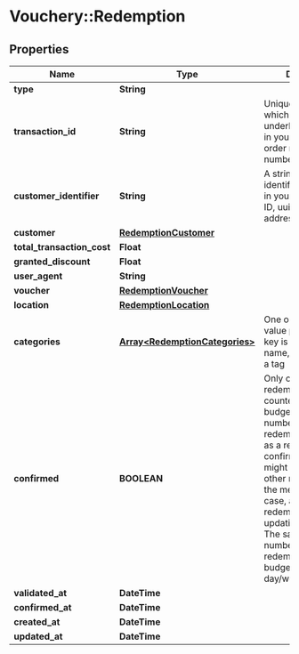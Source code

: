 # Vouchery::Redemption

## Properties
Name | Type | Description | Notes
------------ | ------------- | ------------- | -------------
**type** | **String** |  | [optional] 
**transaction_id** | **String** | Unique transaction ID which identifies underlying transaction in your system, e.g. order number, invoice number | 
**customer_identifier** | **String** | A string uniquely identifying customer in your system, e.g. an ID, uuid, email address | [optional] 
**customer** | [**RedemptionCustomer**](RedemptionCustomer.md) |  | [optional] 
**total_transaction_cost** | **Float** |  | 
**granted_discount** | **Float** |  | [optional] 
**user_agent** | **String** |  | [optional] 
**voucher** | [**RedemptionVoucher**](RedemptionVoucher.md) |  | [optional] 
**location** | [**RedemptionLocation**](RedemptionLocation.md) |  | [optional] 
**categories** | [**Array&lt;RedemptionCategories&gt;**](RedemptionCategories.md) | One or multiple key value pairs, where the key is the category name, and the value is a tag | [optional] 
**confirmed** | **BOOLEAN** | Only confirmed redemption are counted towards budget and total number of redemptions. As long as a redemption is not confirmed, the budget might be used up by other redemptions in the mean time. In that case, accepting the redemption (by updating it) will fail. The same applies for number of redemptions, and budget per day/week/month/year. | 
**validated_at** | **DateTime** |  | [optional] 
**confirmed_at** | **DateTime** |  | [optional] 
**created_at** | **DateTime** |  | [optional] 
**updated_at** | **DateTime** |  | [optional] 


